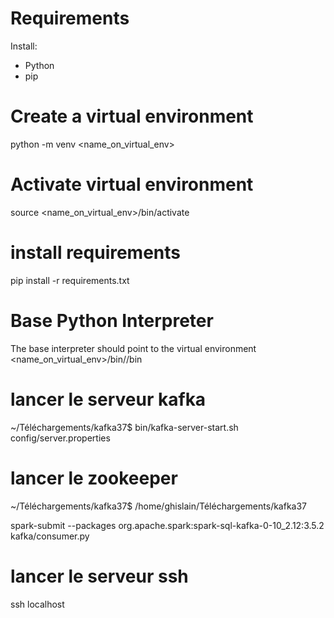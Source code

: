 # Requirements
Install:
* Python
* pip

# Create a virtual environment
python -m venv <name_on_virtual_env>

# Activate virtual environment
source <name_on_virtual_env>/bin/activate

# install requirements
pip install -r requirements.txt

# Base Python Interpreter
The base interpreter should point to the virtual environment
<name_on_virtual_env>/bin//bin

# lancer le serveur kafka
~/Téléchargements/kafka37$ bin/kafka-server-start.sh config/server.properties

# lancer le zookeeper
~/Téléchargements/kafka37$ /home/ghislain/Téléchargements/kafka37


spark-submit --packages org.apache.spark:spark-sql-kafka-0-10_2.12:3.5.2 kafka/consumer.py

# lancer le serveur ssh
ssh localhost